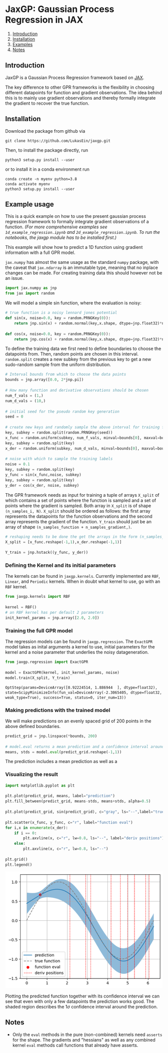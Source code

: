 # JaxGP: Gaussian Process Regression in JAX

 1. [ Introduction ](#introduction)
 2. [ Installation ](#installation)
 3. [ Examples ](#examples)
 4. [ Notes ](#notes)

## Introduction
JaxGP is a Gaussian Process Regression framework based on [JAX](https://github.com/google/jax). 

The key difference to other GPR frameworks is the flexibility in choosing different datapoints for function and gradient observations. The idea behind this is to mainly use gradient observations and thereby formally integrate the gradient to recover the true function.

## Installation

Download the package from github via

```shell
git clone https://github.com/LukasEin/jaxgp.git
```

Then, to install the package directly, run

```shell
python3 setup.py install --user
```

or to install it in a conda environment run

```shell
conda create -n myenv python=3.8
conda activate myenv
python3 setup.py install --user
```

## Example usage

This is a quick example on how to use the present gaussian process regression framework to formally integrate gradient observations of a function. *(For more comprehensive examples see `1d_example_regression.ipynb` and `2d_example_regression.ipynb`. To run the notebooks, the jaxgp module has to be installed first.)*

This example will show how to predict a 1D function using gradient information with a full GPR model. 

`jax.numpy` has almost the same usage as the standard `numpy` package, with the caveat that `jax.ndarray` is an immutable type, meaning that no inplace changes can be made. For creating training data this should however not be an issue.


```python
import jax.numpy as jnp
from jax import random
```

We will model a simple sin function, where the evaluation is noisy:


```python
# true function is a noisy lennard jones potential
def sin(x, noise=0.0, key = random.PRNGKey(0)):
    return jnp.sin(x) + random.normal(key,x.shape, dtype=jnp.float32)*noise

def cos(x, noise=0.0, key = random.PRNGKey(0)):
    return jnp.cos(x) + random.normal(key,x.shape, dtype=jnp.float32)*noise
```


To define the training data we first need to define boundaries to choose the datapoints from. Then, random points are chosen in this interval. `random.split` creates a new subkey from the previous key to get a new sudo-random sample from the uniform distribution.


```python
# Interval bounds from which to choose the data points
bounds = jnp.array([0.0, 2*jnp.pi])

# How many function and derivative observations should be chosen
num_f_vals = (1,)
num_d_vals = (10,)

# initial seed for the pseudo random key generation
seed = 0

# create new keys and randomly sample the above interval for training features
key, subkey = random.split(random.PRNGKey(seed))
x_func = random.uniform(subkey, num_f_vals, minval=bounds[0], maxval=bounds[1])
key, subkey = random.split(key)
x_der = random.uniform(subkey, num_d_vals, minval=bounds[0], maxval=bounds[1])

# noise with which to sample the training labels
noise = 0.1
key, subkey = random.split(key)
y_func = sin(x_func,noise, subkey)
key, subkey = random.split(key)
y_der = cos(x_der, noise, subkey)
```

The GPR framework needs as input for training a tuple of arrays `X_split` of which contains a set of points where the function is sampled and a set of points where the gradient is sampled. Both array in `X_split` is of shape `(n_samples_i, N)`. `X_split` should be ordered as follows: the first array represents the datapoints for the function observations and the second array represents the gradient of the function. `Y_train` should just be an array of shape `(n_samples_function + n_samples_gradient,)`.


```python
# reshaping needs to be done the get the arrays in the form (n_samples_i, N)
X_split = [x_func.reshape(-1,1),x_der.reshape(-1,1)]

Y_train = jnp.hstack((y_func, y_der))
```

### Defining the Kernel and its initial parameters

The kernels can be found in `jaxgp.kernels`. Currently implemented are `RBF`, `Linear`, and `Periodic` kernels. When in doubt what kernel to use, go with an `RBF` kernel.


```python
from jaxgp.kernels import RBF

kernel = RBF()
# an RBF kernel has per default 2 parameters
init_kernel_params = jnp.array([2.0, 2.0])
```

### Training the full GPR model

The regression models can be found in `jaxgp.regression`. The `ExactGPR` model takes as inital arguments a kernel to use, initial parameters for the kernel and a noise parameter that underlies the noisy datageneration.


```python
from jaxgp.regression import ExactGPR

model = ExactGPR(kernel, init_kernel_params, noise)
model.train(X_split, Y_train)
```

    OptStep(params=DeviceArray([0.92224514, 1.886944  ], dtype=float32), state=ScipyMinimizeInfo(fun_val=DeviceArray(-2.3065405, dtype=float32, weak_type=True), success=True, status=0, iter_num=13))


### Making predictions with the trained model

We will make predictions on an evenly spaced grid of 200 points in the above defined boundaries.


```python
predict_grid = jnp.linspace(*bounds, 200)

# model.eval returns a mean prediction and a confidence interval around the mean prediction
means, stds = model.eval(predict_grid.reshape(-1,1))
```

The prediction includes a mean prediction as well as a

### Visualizing the result


```python
import matplotlib.pyplot as plt

plt.plot(predict_grid, means, label="prediction")
plt.fill_between(predict_grid, means-stds, means+stds, alpha=0.5)

plt.plot(predict_grid, sin(predict_grid), c="gray", ls="--",label="true function")

plt.scatter(x_func, y_func, c="r", label="function eval")
for i,x in enumerate(x_der): 
    if i == 0:
        plt.axvline(x, c="r", lw=0.8, ls="--", label="deriv positions")
    else:
        plt.axvline(x, c="r", lw=0.8, ls="--")

plt.grid()
plt.legend()
```    
![png](plots/1d_integration_example_20_1.png)

Plotting the predicted function together with its confidence interval we can see that even with only a few datapoints the prediction works good. The shaded region describes the $1\sigma$ confidence interval around the prediction.

## Notes

- Only the `eval` methods in the pure (non-combined) kernels need `asserts` for the shape. The gradients and "hessians" as well as any combined kernel `eval` methods call functions that already have asserts.